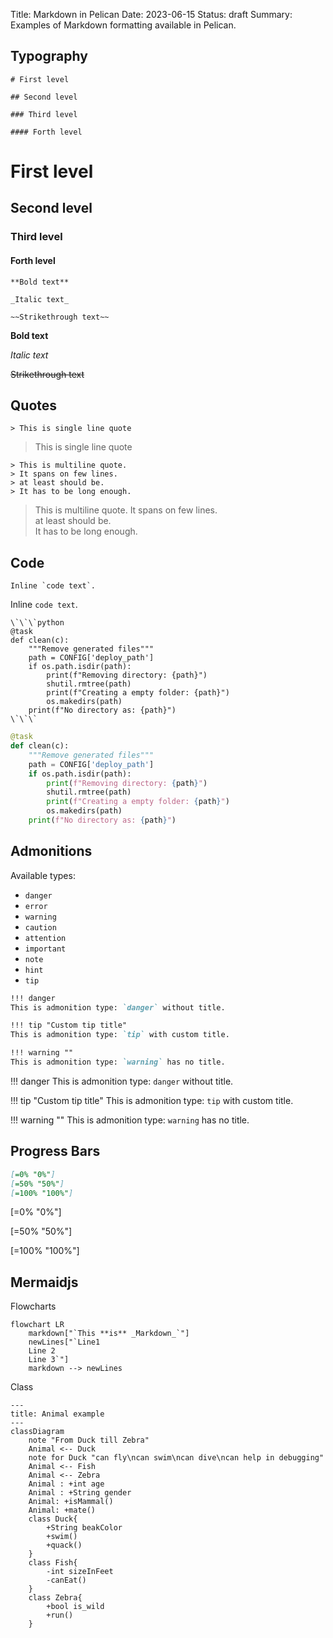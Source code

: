 Title: Markdown in Pelican
Date: 2023-06-15
Status: draft
Summary: Examples of Markdown formatting available in Pelican.

## Typography

```
# First level

## Second level

### Third level

#### Forth level
```

# First level

## Second level

### Third level

#### Forth level

```
**Bold text**

_Italic text_

~~Strikethrough text~~
```

**Bold text**

_Italic text_

~~Strikethrough text~~

## Quotes

```
> This is single line quote
```

> This is single line quote

```
> This is multiline quote.
> It spans on few lines.
> at least should be.
> It has to be long enough.
```

> This is multiline quote.
> It spans on few lines.  
> at least should be.  
> It has to be long enough.

## Code

```
Inline `code text`.
```

Inline `code text`.

```
\`\`\`python
@task
def clean(c):
    """Remove generated files"""
    path = CONFIG['deploy_path']
    if os.path.isdir(path):
        print(f"Removing directory: {path}")
        shutil.rmtree(path)
        print(f"Creating a empty folder: {path}")
        os.makedirs(path)
    print(f"No directory as: {path}")
\`\`\`

```

```python
@task
def clean(c):
    """Remove generated files"""
    path = CONFIG['deploy_path']
    if os.path.isdir(path):
        print(f"Removing directory: {path}")
        shutil.rmtree(path)
        print(f"Creating a empty folder: {path}")
        os.makedirs(path)
    print(f"No directory as: {path}")
```

## Admonitions

Available types:

- `danger`
- `error`
- `warning`
- `caution`
- `attention`
- `important`
- `note`
- `hint`
- `tip`

```markdown
!!! danger
This is admonition type: `danger` without title.

!!! tip "Custom tip title"
This is admonition type: `tip` with custom title.

!!! warning ""
This is admonition type: `warning` has no title.
```

!!! danger
This is admonition type: `danger` without title.

!!! tip "Custom tip title"
This is admonition type: `tip` with custom title.

!!! warning ""
This is admonition type: `warning` has no title.

## Progress Bars

```markdown
[=0% "0%"]
[=50% "50%"]
[=100% "100%"]
```

[=0% "0%"]

[=50% "50%"]

[=100% "100%"]

## Mermaidjs

Flowcharts

```mermaid
flowchart LR
    markdown["`This **is** _Markdown_`"]
    newLines["`Line1
    Line 2
    Line 3`"]
    markdown --> newLines
```

Class

```mermaid
---
title: Animal example
---
classDiagram
    note "From Duck till Zebra"
    Animal <-- Duck
    note for Duck "can fly\ncan swim\ncan dive\ncan help in debugging"
    Animal <-- Fish
    Animal <-- Zebra
    Animal : +int age
    Animal : +String gender
    Animal: +isMammal()
    Animal: +mate()
    class Duck{
        +String beakColor
        +swim()
        +quack()
    }
    class Fish{
        -int sizeInFeet
        -canEat()
    }
    class Zebra{
        +bool is_wild
        +run()
    }

```
